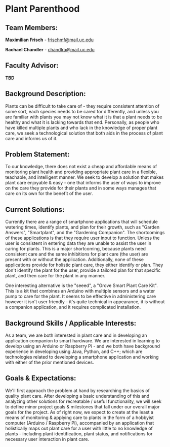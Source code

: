 # Plant Parenthood

## Team Members:
**Maximilian Frisch** - frischmf@mail.uc.edu

**Rachael Chandler** - chandlra@mail.uc.edu

## Faculty Advisor:
**TBD**

## Background Description:
Plants can be difficult to take care of - they require consistent attention of some sort, each species needs to be cared for differently, and unless you are familiar with plants you may not know what it is that a plant needs to be healthy and what it is lacking towards that end. Personally, as people who have killed multiple plants and who lack in the knowledge of proper plant care, we seek a technological solution that both aids in the process of plant care and informs us of it.

## Problem Statement:
To our knowledge, there does not exist a cheap and affordable means of monitoring plant health and providing appropriate plant care in a flexible, teachable, and intelligent manner. We seek to develop a solution that makes plant care enjoyable & easy - one that informs the user of ways to improve on the care they provide for their plants and in some ways manages that care on its own for the benefit of the user.

## Current Solutions:
Currently there are a range of smartphone applications that will schedule watering times, identify plants, and plan for their growth, such as "Garden Answers", "Smartplant", and the "Gardening Companion". The shortcomings of these applications is that they require user input to function. Unless the user is consistent in entering data they are unable to assist the user in caring for plants. This is a major shortcoming, because plants need consistent care and the same inhibitions for plant care (the user) are present with or without the application. Additionally, none of these applications provide for holistic plant care, they either identify or plan. They don't identify the plant for the user, provide a tailored plan for that specific plant, and then care for the plant in any manner.

One interesting alternative is the "seeed", a "Grove Smart Plant Care Kit". This is a kit that combines an Arduino with multiple sensors and a water pump to care for the plant. It seems to be effective in administering care however it isn't user friendly - it's quite technical in appearance, it is without a companion application, and it requires complicated installation.

## Background Skills / Applicable Interests:
As a team, we are both interested in plant care and in developing an application companion to smart hardware. We are interested in learning to develop using an Arduino or Raspberry Pi - and we both have background experience in developing using Java, Python, and C++; which are technologies related to developing a smartphone application and working with either of the prior mentioned devices.

## Goals & Expectations:
We'll first approach the problem at hand by researching the basics of quality plant care. After developing a basic understanding of this and analyzing other solutions for recreatable / useful functionality, we will seek to define minor project goals & milestones that fall under our overall major goals for the project. As of right now, we expect to create at the least a means of monitoring & applying care to plants in the form of a hobbyist computer (Arduino / Raspberry Pi), accompanied by an application that holistically maps out plant care for a user with little to no knowledge of plants - including plant identification, plant status, and notifications for necessary user interaction in plant care.